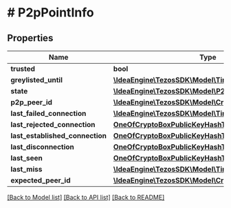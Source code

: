# # P2pPointInfo

## Properties

Name | Type | Description | Notes
------------ | ------------- | ------------- | -------------
**trusted** | **bool** |  |
**greylisted_until** | [**\IdeaEngine\TezosSDK\Model\TimestampSystem**](TimestampSystem.md) |  | [optional]
**state** | [**\IdeaEngine\TezosSDK\Model\P2pPointState**](P2pPointState.md) |  |
**p2p_peer_id** | [**\IdeaEngine\TezosSDK\Model\CryptoBoxPublicKeyHash**](CryptoBoxPublicKeyHash.md) |  | [optional]
**last_failed_connection** | [**\IdeaEngine\TezosSDK\Model\TimestampSystem**](TimestampSystem.md) |  | [optional]
**last_rejected_connection** | [**OneOfCryptoBoxPublicKeyHashTimestampSystem[]**](OneOfCryptoBoxPublicKeyHashTimestampSystem.md) |  | [optional]
**last_established_connection** | [**OneOfCryptoBoxPublicKeyHashTimestampSystem[]**](OneOfCryptoBoxPublicKeyHashTimestampSystem.md) |  | [optional]
**last_disconnection** | [**OneOfCryptoBoxPublicKeyHashTimestampSystem[]**](OneOfCryptoBoxPublicKeyHashTimestampSystem.md) |  | [optional]
**last_seen** | [**OneOfCryptoBoxPublicKeyHashTimestampSystem[]**](OneOfCryptoBoxPublicKeyHashTimestampSystem.md) |  | [optional]
**last_miss** | [**\IdeaEngine\TezosSDK\Model\TimestampSystem**](TimestampSystem.md) |  | [optional]
**expected_peer_id** | [**\IdeaEngine\TezosSDK\Model\CryptoBoxPublicKeyHash**](CryptoBoxPublicKeyHash.md) |  | [optional]

[[Back to Model list]](../../README.md#models) [[Back to API list]](../../README.md#endpoints) [[Back to README]](../../README.md)
